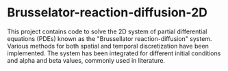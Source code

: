 # Brusselator-reaction-diffusion-2D
This project contains code to solve the 2D system of partial differential equations (PDEs) known as the "Brussellator reaction-diffusion" system. Various methods for both spatial and temporal discretization have been implemented. The system has been integrated for different initial conditions and alpha and beta values, commonly used in literature.
